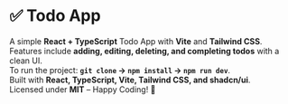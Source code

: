 # ✅ Todo App  

A simple **React + TypeScript** Todo App with **Vite** and **Tailwind CSS**.  
Features include **adding, editing, deleting, and completing todos** with a clean UI.  
To run the project: **`git clone` → `npm install` → `npm run dev`**.  
Built with **React, TypeScript, Vite, Tailwind CSS, and shadcn/ui**.  
Licensed under **MIT** – Happy Coding! 🚀  
